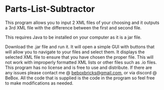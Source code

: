 # Parts-List-Subtractor
This program allows you to input 2 XML files of your choosing and it outputs a 3rd XML file with the difference between the first and second file.

This requires Java to be installed on your computer as it is a jar file.

Download the .jar file and run it. It will open a simple GUI with buttons that will allow you to navigate to your files and select them. It displays the selected XML file to ensure that you have chosen the proper file. This will not work with improperly formatted XML lists or other files such as .io files. This program has no license and is free to use and distribute. If there are any issues please contact me @ beboxbricks@gmail.com, or via discord @ BeBox. All the code that is supplied is the code in the program so feel free to make modifications as needed.
